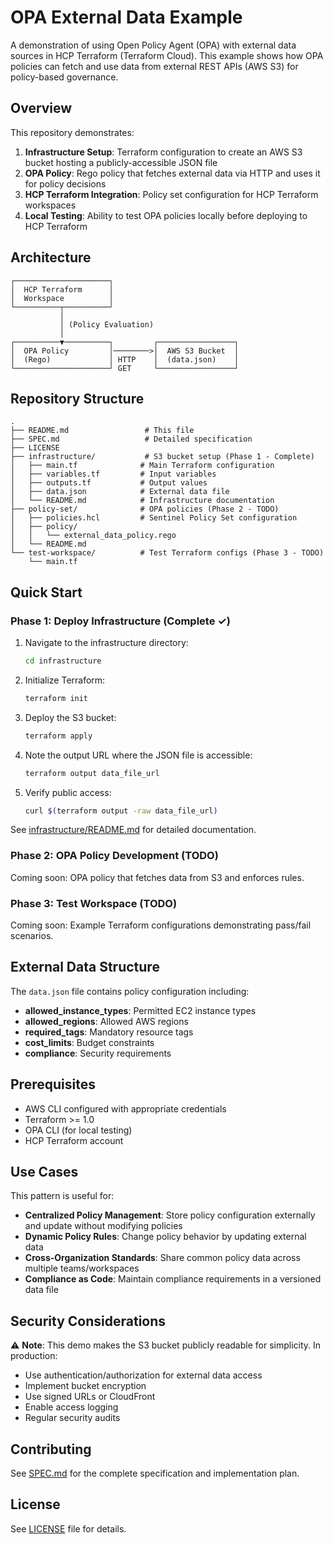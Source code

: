 # OPA External Data Example

A demonstration of using Open Policy Agent (OPA) with external data sources in HCP Terraform (Terraform Cloud). This example shows how OPA policies can fetch and use data from external REST APIs (AWS S3) for policy-based governance.

## Overview

This repository demonstrates:

1. **Infrastructure Setup**: Terraform configuration to create an AWS S3 bucket hosting a publicly-accessible JSON file
2. **OPA Policy**: Rego policy that fetches external data via HTTP and uses it for policy decisions
3. **HCP Terraform Integration**: Policy set configuration for HCP Terraform workspaces
4. **Local Testing**: Ability to test OPA policies locally before deploying to HCP Terraform

## Architecture

```
┌─────────────────────┐
│  HCP Terraform      │
│  Workspace          │
└──────────┬──────────┘
           │
           │ (Policy Evaluation)
           │
┌──────────▼──────────┐         ┌─────────────────┐
│  OPA Policy         │────────>│  AWS S3 Bucket  │
│  (Rego)             │ HTTP    │  (data.json)    │
└─────────────────────┘ GET     └─────────────────┘
```

## Repository Structure

```
.
├── README.md                 # This file
├── SPEC.md                   # Detailed specification
├── LICENSE
├── infrastructure/           # S3 bucket setup (Phase 1 - Complete)
│   ├── main.tf              # Main Terraform configuration
│   ├── variables.tf         # Input variables
│   ├── outputs.tf           # Output values
│   ├── data.json            # External data file
│   └── README.md            # Infrastructure documentation
├── policy-set/              # OPA policies (Phase 2 - TODO)
│   ├── policies.hcl         # Sentinel Policy Set configuration
│   ├── policy/
│   │   └── external_data_policy.rego
│   └── README.md
└── test-workspace/          # Test Terraform configs (Phase 3 - TODO)
    └── main.tf
```

## Quick Start

### Phase 1: Deploy Infrastructure (Complete ✓)

1. Navigate to the infrastructure directory:
   ```bash
   cd infrastructure
   ```

2. Initialize Terraform:
   ```bash
   terraform init
   ```

3. Deploy the S3 bucket:
   ```bash
   terraform apply
   ```

4. Note the output URL where the JSON file is accessible:
   ```bash
   terraform output data_file_url
   ```

5. Verify public access:
   ```bash
   curl $(terraform output -raw data_file_url)
   ```

See [infrastructure/README.md](infrastructure/README.md) for detailed documentation.

### Phase 2: OPA Policy Development (TODO)

Coming soon: OPA policy that fetches data from S3 and enforces rules.

### Phase 3: Test Workspace (TODO)

Coming soon: Example Terraform configurations demonstrating pass/fail scenarios.

## External Data Structure

The `data.json` file contains policy configuration including:

- **allowed_instance_types**: Permitted EC2 instance types
- **allowed_regions**: Allowed AWS regions
- **required_tags**: Mandatory resource tags
- **cost_limits**: Budget constraints
- **compliance**: Security requirements

## Prerequisites

- AWS CLI configured with appropriate credentials
- Terraform >= 1.0
- OPA CLI (for local testing)
- HCP Terraform account

## Use Cases

This pattern is useful for:

- **Centralized Policy Management**: Store policy configuration externally and update without modifying policies
- **Dynamic Policy Rules**: Change policy behavior by updating external data
- **Cross-Organization Standards**: Share common policy data across multiple teams/workspaces
- **Compliance as Code**: Maintain compliance requirements in a versioned data file

## Security Considerations

⚠️ **Note**: This demo makes the S3 bucket publicly readable for simplicity. In production:

- Use authentication/authorization for external data access
- Implement bucket encryption
- Use signed URLs or CloudFront
- Enable access logging
- Regular security audits

## Contributing

See [SPEC.md](SPEC.md) for the complete specification and implementation plan.

## License

See [LICENSE](LICENSE) file for details.
